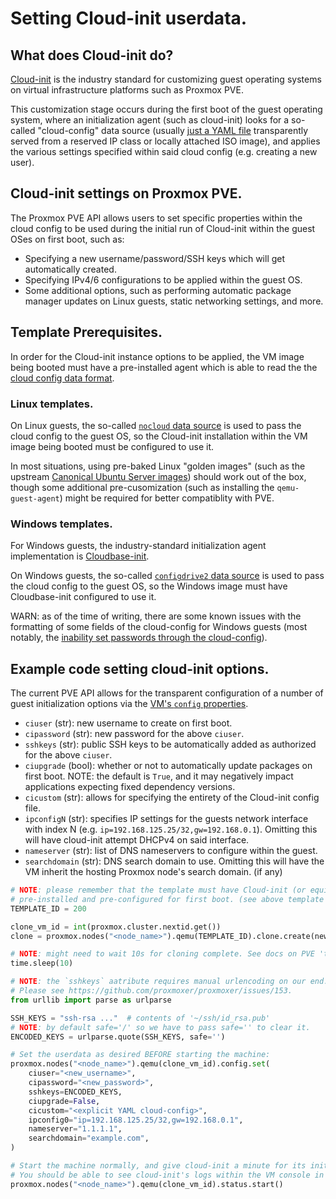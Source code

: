 # Setting Cloud-init userdata.

## What does Cloud-init do?

[Cloud-init](https://cloudinit.readthedocs.io/en/latest/) is the industry
standard for customizing guest operating systems on virtual
infrastructure platforms such as Proxmox PVE.

This customization stage occurs during the first boot of the guest operating
system, where an initialization agent (such as cloud-init) looks for a so-called
"cloud-config" data source (usually
[just a YAML file](https://cloudinit.readthedocs.io/en/latest/reference/examples.html)
transparently served from a reserved IP class or locally attached ISO image),
and applies the various settings specified within said cloud config (e.g. creating a new user).

## Cloud-init settings on Proxmox PVE.

The Proxmox PVE API allows users to set specific properties within the cloud config
to be used during the initial run of Cloud-init within the guest OSes on first boot,
such as:

* Specifying a new username/password/SSH keys which will get automatically
  created.
* Specifying IPv4/6 configurations to be applied within the guest OS.
* Some additional options, such as performing automatic package manager updates
  on Linux guests, static networking settings, and more.

## Template Prerequisites.

In order for the Cloud-init instance options to be applied, the VM image being
booted must have a pre-installed agent which is able to read the the
[cloud config data format](https://cloudinit.readthedocs.io/en/latest/reference/examples.html).

### Linux templates.

On Linux guests, the so-called [`nocloud` data source](https://cloudinit.readthedocs.io/en/latest/reference/datasources/nocloud.html)
is used to pass the cloud config to the guest OS, so the Cloud-init
installation within the VM image being booted must be configured to use it.

In most situations, using pre-baked Linux "golden images" (such as the upstream
[Canonical Ubuntu Server images](https://cloud-images.ubuntu.com)) should work
out of the box, though some additional pre-cusomization (such as installing the
`qemu-guest-agent`) might be required for better compatiblity with PVE.

### Windows templates.

For Windows guests, the industry-standard initialization agent implementation is
[Cloudbase-init](https://github.com/cloudbase/cloudbase-init).

On Windows guests, the so-called [`configdrive2` data source](https://cloudinit.readthedocs.io/en/latest/reference/datasources/configdrive.html#version-2)
is used to pass the cloud config to the guest OS, so the Windows image must
have Cloudbase-init configured to use it.

WARN: as of the time of writing, there are some known issues with
the formatting of some fields of the cloud-config for Windows guests (most
notably, the [inability set passwords through the cloud-config](https://bugzilla.proxmox.com/show_bug.cgi?id=4493)).


## Example code setting cloud-init options.

The current PVE API allows for the transparent configuration of a number of
guest initialization options via the [VM's `config` properties](https://pve.proxmox.com/pve-docs/api-viewer/index.html#/nodes/{node}/qemu/{vmid}/config).

* `ciuser` (str): new username to create on first boot.
* `cipassword` (str): new password for the above `ciuser`.
* `sshkeys` (str): public SSH keys to be automatically added as authorized for
  the above `ciuser`.
* `ciupgrade` (bool): whether or not to automatically update packages on first
  boot. NOTE: the default is `True`, and it may negatively impact applications
  expecting fixed dependency versions.
* `cicustom` (str): allows for specifying the entirety of the Cloud-init config file.
* `ipconfigN` (str): specifies IP settings for the guests network interface
  with index N (e.g. `ip=192.168.125.25/32,gw=192.168.0.1`). Omitting this will
  have cloud-init attempt DHCPv4 on said interface.
* `nameserver` (str): list of DNS nameservers to configure within the guest.
* `searchdomain` (str): DNS search domain to use. Omitting this will have the
  VM inherit the hosting Proxmox node's search domain. (if any)

```python
# NOTE: please remember that the template must have Cloud-init (or equivalent)
# pre-installed and pre-configured for first boot. (see above template sections)
TEMPLATE_ID = 200

clone_vm_id = int(proxmox.cluster.nextid.get())
clone = proxmox.nodes("<node_name>").qemu(TEMPLATE_ID).clone.create(newid=clone_vm_id)

# NOTE: might need to wait 10s for cloning complete. See docs on PVE 'tasks'.
time.sleep(10)

# NOTE: the `sshkeys` aatribute requires manual urlencoding on our end.
# Please see https://github.com/proxmoxer/proxmoxer/issues/153.
from urllib import parse as urlparse

SSH_KEYS = "ssh-rsa ..."  # contents of '~/ssh/id_rsa.pub'
# NOTE: by default safe='/' so we have to pass safe='' to clear it.
ENCODED_KEYS = urlparse.quote(SSH_KEYS, safe='')

# Set the userdata as desired BEFORE starting the machine:
proxmox.nodes("<node_name>").qemu(clone_vm_id).config.set(
    ciuser="<new_username>",
    cipassword="<new_password>",
    sshkeys=ENCODED_KEYS,
    ciupgrade=False,
    cicustom="<explicit YAML cloud-config>",
    ipconfig0="ip=192.168.125.25/32,gw=192.168.0.1",
    nameserver="1.1.1.1",
    searchdomain="example.com",
)

# Start the machine normally, and give cloud-init a minute for its initial run.
# You should be able to see cloud-init's logs within the VM console in the PVE UI.
proxmox.nodes("<node_name>").qemu(clone_vm_id).status.start()
```
